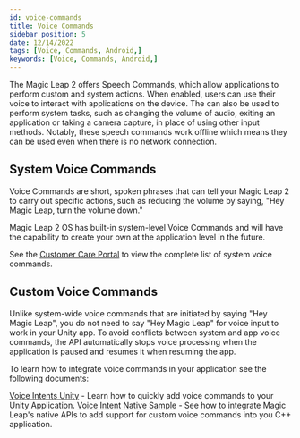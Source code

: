 ```yaml
---
id: voice-commands
title: Voice Commands
sidebar_position: 5
date: 12/14/2022
tags: [Voice, Commands, Android,]
keywords: [Voice, Commands, Android,]
---
```


The Magic Leap 2 offers Speech Commands, which allow applications to perform custom and system actions. When enabled, users can use their voice to interact with applications on the device. The can also be used to perform system tasks, such as changing the volume of audio, exiting an application or taking a camera capture, in place of using other input methods. Notably, these speech commands work offline which means they can be used even when there is no network connection.

## System Voice Commands

Voice Commands are short, spoken phrases that can tell your Magic Leap 2 to carry out specific actions, such as reducing the volume by saying, "Hey Magic Leap, turn the volume down."

Magic Leap 2 OS has built-in system-level Voice Commands and will have the capability to create your own at the application level in the future.

See the [Customer Care Portal](https://www.magicleap.care/hc/en-us/articles/9472998365197-Voice-Commands) to view the complete list of system voice commands.

## Custom Voice Commands

Unlike system-wide voice commands that are initiated by saying "Hey Magic Leap", you do not need to say "Hey Magic Leap" for voice input to work in your Unity app. To avoid conflicts between system and app voice commands, the API automatically stops voice processing when the application is paused and resumes it when resuming the app.

To learn how to integrate voice commands in your application see the following documents:

[Voice Intents Unity](/versioned_docs/version-31-Aug-2023/guides/unity/input/voice-intents/voice-intents-overview.md) - Learn how to quickly add voice commands to your Unity Application.
[Voice Intent Native Sample](/versioned_docs/version-31-Aug-2023/guides/native/capi-samples.md#voice-intents) - See how to integrate Magic Leap's native APIs to add support for custom voice commands into you C++ application.

